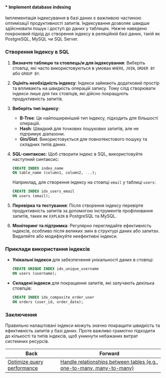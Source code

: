 #### * Implement database indexing

Імплементація індексування в базі даних є важливою частиною оптимізації продуктивності запитів. Індексування дозволяє швидше здійснювати пошук і доступ до даних у таблицях. Нижче наведено покроковий підхід до створення індексу в реляційній базі даних, такій як PostgreSQL, MySQL чи SQL Server.

### Створення Індексу в SQL

1. **Визначте таблицю та стовпець/и для індексування**: 
   Виберіть стовпці, які часто використовуються в умовах `WHERE`, `JOIN`, `ORDER BY` або `GROUP BY`.

2. **Оцініть необхідність індексу**:
   Індекси займають додатковий простір та впливають на швидкість операцій запису. Тому слід створювати індекси лише для тих стовпців, які дійсно покращують продуктивність запитів.

3. **Виберіть тип індексу**:
   - **B-Tree**: Це найпоширеніший тип індексу, підходить для більшості операцій.
   - **Hash**: Швидкий для точкових пошукових запитів, але не підтримує діапазони.
   - **Gin/Gist**: Використовується для повнотекстового пошуку та складних типів даних.

4. **SQL-синтаксис**:
   Щоб створити індекс в SQL, використовуйте наступний синтаксис:

   ```sql
   CREATE INDEX index_name
   ON table_name (column1, column2, ...);
   ```

   Наприклад, для створення індексу на стовпці `email` у таблиці `users`:

   ```sql
   CREATE INDEX idx_users_email
   ON users (email);
   ```

5. **Перевірка та тестування**:
   Після створення індексу перевірте продуктивність запитів за допомогою інструментів профілювання запитів, таких як `EXPLAIN` в PostgreSQL та MySQL. 

6. **Моніторинг та підтримка**:
   Регулярно переглядайте ефективність індексів, особливо після великих змін в структурі даних або запитах. Видаляйте або модифікуйте неефективні індекси.

### Приклади використання індексів

- **Унікальні індекси** для забезпечення унікальності даних в стовпці:

  ```sql
  CREATE UNIQUE INDEX idx_unique_username
  ON users (username);
  ```

- **Складені індекси** для покращення запитів, які залучають декілька стовпців:

  ```sql
  CREATE INDEX idx_composite_order_user
  ON orders (user_id, order_date);
  ```

### Заключення

Правильно налаштовані індекси можуть значно покращити швидкість та ефективність запитів у базі даних. Проте важливо грамотно підходити до кількості та типів індексів, щоб уникнути небажаних витрат системних ресурсів.

| Back | Forward |
|---|---|
| [Optimize query performance](/ua/middle/database/improve-query-efficiency.md)  | [Handle relationships between tables (e.g., one-to-many, many-to-many)](/ua/middle/database/handle-relationships-between-tables.md) |